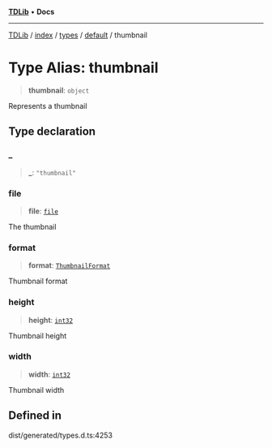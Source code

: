 [**TDLib**](../../../../../../README.md) • **Docs**

***

[TDLib](../../../../../../modules.md) / [index](../../../../../README.md) / [types](../../../README.md) / [default](../README.md) / thumbnail

# Type Alias: thumbnail

> **thumbnail**: `object`

Represents a thumbnail

## Type declaration

### \_

> **\_**: `"thumbnail"`

### file

> **file**: [`file`](file.md)

The thumbnail

### format

> **format**: [`ThumbnailFormat`](ThumbnailFormat.md)

Thumbnail format

### height

> **height**: [`int32`](int32.md)

Thumbnail height

### width

> **width**: [`int32`](int32.md)

Thumbnail width

## Defined in

dist/generated/types.d.ts:4253
